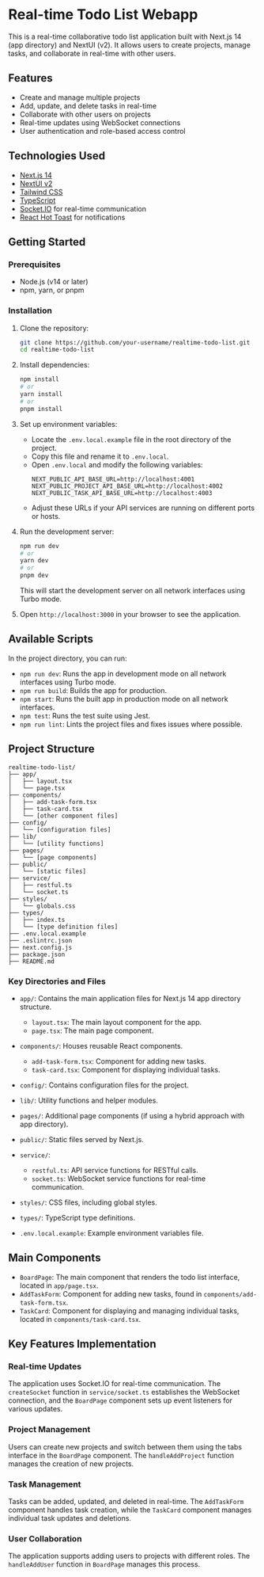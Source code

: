 # Real-time Todo List Webapp

This is a real-time collaborative todo list application built with Next.js 14 (app directory) and NextUI (v2). It allows users to create projects, manage tasks, and collaborate in real-time with other users.

## Features

- Create and manage multiple projects
- Add, update, and delete tasks in real-time
- Collaborate with other users on projects
- Real-time updates using WebSocket connections
- User authentication and role-based access control

## Technologies Used

- [Next.js 14](https://nextjs.org/docs/getting-started)
- [NextUI v2](https://nextui.org/)
- [Tailwind CSS](https://tailwindcss.com/)
- [TypeScript](https://www.typescriptlang.org/)
- [Socket.IO](https://socket.io/) for real-time communication
- [React Hot Toast](https://react-hot-toast.com/) for notifications

## Getting Started

### Prerequisites

- Node.js (v14 or later)
- npm, yarn, or pnpm

### Installation

1. Clone the repository:
   ```bash
   git clone https://github.com/your-username/realtime-todo-list.git
   cd realtime-todo-list
   ```

2. Install dependencies:
   ```bash
   npm install
   # or
   yarn install
   # or
   pnpm install
   ```

3. Set up environment variables:
   - Locate the `.env.local.example` file in the root directory of the project.
   - Copy this file and rename it to `.env.local`.
   - Open `.env.local` and modify the following variables:
     ```
     NEXT_PUBLIC_API_BASE_URL=http://localhost:4001
     NEXT_PUBLIC_PROJECT_API_BASE_URL=http://localhost:4002
     NEXT_PUBLIC_TASK_API_BASE_URL=http://localhost:4003
     ```
   - Adjust these URLs if your API services are running on different ports or hosts.

4. Run the development server:
   ```bash
   npm run dev
   # or
   yarn dev
   # or
   pnpm dev
   ```
   This will start the development server on all network interfaces using Turbo mode.

5. Open `http://localhost:3000` in your browser to see the application.

## Available Scripts

In the project directory, you can run:

- `npm run dev`: Runs the app in development mode on all network interfaces using Turbo mode.
- `npm run build`: Builds the app for production.
- `npm start`: Runs the built app in production mode on all network interfaces.
- `npm test`: Runs the test suite using Jest.
- `npm run lint`: Lints the project files and fixes issues where possible.

## Project Structure

```
realtime-todo-list/
├── app/
│   ├── layout.tsx
│   └── page.tsx
├── components/
│   ├── add-task-form.tsx
│   ├── task-card.tsx
│   └── [other component files]
├── config/
│   └── [configuration files]
├── lib/
│   └── [utility functions]
├── pages/
│   └── [page components]
├── public/
│   └── [static files]
├── service/
│   ├── restful.ts
│   └── socket.ts
├── styles/
│   └── globals.css
├── types/
│   ├── index.ts
│   └── [type definition files]
├── .env.local.example
├── .eslintrc.json
├── next.config.js
├── package.json
├── README.md
```

### Key Directories and Files

- `app/`: Contains the main application files for Next.js 14 app directory structure.
  - `layout.tsx`: The main layout component for the app.
  - `page.tsx`: The main page component.

- `components/`: Houses reusable React components.
  - `add-task-form.tsx`: Component for adding new tasks.
  - `task-card.tsx`: Component for displaying individual tasks.

- `config/`: Contains configuration files for the project.

- `lib/`: Utility functions and helper modules.

- `pages/`: Additional page components (if using a hybrid approach with app directory).

- `public/`: Static files served by Next.js.

- `service/`:
  - `restful.ts`: API service functions for RESTful calls.
  - `socket.ts`: WebSocket service functions for real-time communication.

- `styles/`: CSS files, including global styles.

- `types/`: TypeScript type definitions.

- `.env.local.example`: Example environment variables file.


## Main Components

- `BoardPage`: The main component that renders the todo list interface, located in `app/page.tsx`.
- `AddTaskForm`: Component for adding new tasks, found in `components/add-task-form.tsx`.
- `TaskCard`: Component for displaying and managing individual tasks, located in `components/task-card.tsx`.

## Key Features Implementation

### Real-time Updates
The application uses Socket.IO for real-time communication. The `createSocket` function in `service/socket.ts` establishes the WebSocket connection, and the `BoardPage` component sets up event listeners for various updates.

### Project Management
Users can create new projects and switch between them using the tabs interface in the `BoardPage` component. The `handleAddProject` function manages the creation of new projects.

### Task Management
Tasks can be added, updated, and deleted in real-time. The `AddTaskForm` component handles task creation, while the `TaskCard` component manages individual task updates and deletions.

### User Collaboration
The application supports adding users to projects with different roles. The `handleAddUser` function in `BoardPage` manages this process.



